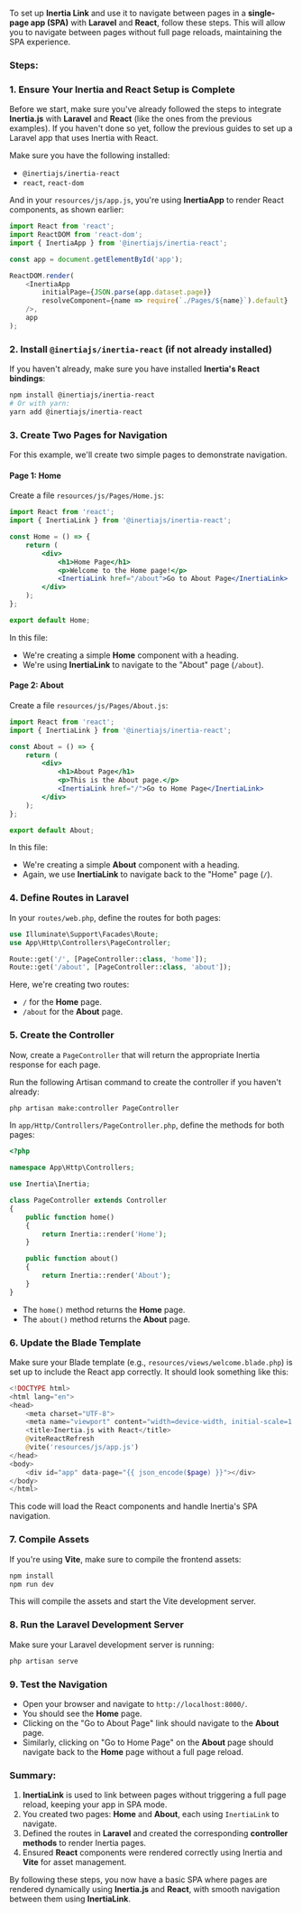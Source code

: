 To set up **Inertia Link** and use it to navigate between pages in a **single-page app (SPA)** with **Laravel** and **React**, follow these steps. This will allow you to navigate between pages without full page reloads, maintaining the SPA experience.

### Steps:

### 1. **Ensure Your Inertia and React Setup is Complete**

Before we start, make sure you've already followed the steps to integrate **Inertia.js** with **Laravel** and **React** (like the ones from the previous examples). If you haven't done so yet, follow the previous guides to set up a Laravel app that uses Inertia with React.

Make sure you have the following installed:

- `@inertiajs/inertia-react`
- `react`, `react-dom`
  
And in your `resources/js/app.js`, you're using **InertiaApp** to render React components, as shown earlier:

```js
import React from 'react';
import ReactDOM from 'react-dom';
import { InertiaApp } from '@inertiajs/inertia-react';

const app = document.getElementById('app');

ReactDOM.render(
    <InertiaApp 
        initialPage={JSON.parse(app.dataset.page)} 
        resolveComponent={name => require(`./Pages/${name}`).default} 
    />,
    app
);
```

### 2. **Install `@inertiajs/inertia-react` (if not already installed)**

If you haven't already, make sure you have installed **Inertia's React bindings**:

```bash
npm install @inertiajs/inertia-react
# Or with yarn:
yarn add @inertiajs/inertia-react
```

### 3. **Create Two Pages for Navigation**

For this example, we'll create two simple pages to demonstrate navigation.

#### Page 1: Home

Create a file `resources/js/Pages/Home.js`:

```jsx
import React from 'react';
import { InertiaLink } from '@inertiajs/inertia-react';

const Home = () => {
    return (
        <div>
            <h1>Home Page</h1>
            <p>Welcome to the Home page!</p>
            <InertiaLink href="/about">Go to About Page</InertiaLink>
        </div>
    );
};

export default Home;
```

In this file:
- We're creating a simple **Home** component with a heading.
- We're using **InertiaLink** to navigate to the "About" page (`/about`).

#### Page 2: About

Create a file `resources/js/Pages/About.js`:

```jsx
import React from 'react';
import { InertiaLink } from '@inertiajs/inertia-react';

const About = () => {
    return (
        <div>
            <h1>About Page</h1>
            <p>This is the About page.</p>
            <InertiaLink href="/">Go to Home Page</InertiaLink>
        </div>
    );
};

export default About;
```

In this file:
- We're creating a simple **About** component with a heading.
- Again, we use **InertiaLink** to navigate back to the "Home" page (`/`).

### 4. **Define Routes in Laravel**

In your `routes/web.php`, define the routes for both pages:

```php
use Illuminate\Support\Facades\Route;
use App\Http\Controllers\PageController;

Route::get('/', [PageController::class, 'home']);
Route::get('/about', [PageController::class, 'about']);
```

Here, we're creating two routes:
- `/` for the **Home** page.
- `/about` for the **About** page.

### 5. **Create the Controller**

Now, create a `PageController` that will return the appropriate Inertia response for each page.

Run the following Artisan command to create the controller if you haven't already:

```bash
php artisan make:controller PageController
```

In `app/Http/Controllers/PageController.php`, define the methods for both pages:

```php
<?php

namespace App\Http\Controllers;

use Inertia\Inertia;

class PageController extends Controller
{
    public function home()
    {
        return Inertia::render('Home');
    }

    public function about()
    {
        return Inertia::render('About');
    }
}
```

- The `home()` method returns the **Home** page.
- The `about()` method returns the **About** page.

### 6. **Update the Blade Template**

Make sure your Blade template (e.g., `resources/views/welcome.blade.php`) is set up to include the React app correctly. It should look something like this:

```php
<!DOCTYPE html>
<html lang="en">
<head>
    <meta charset="UTF-8">
    <meta name="viewport" content="width=device-width, initial-scale=1.0">
    <title>Inertia.js with React</title>
    @viteReactRefresh
    @vite('resources/js/app.js')
</head>
<body>
    <div id="app" data-page="{{ json_encode($page) }}"></div>
</body>
</html>
```

This code will load the React components and handle Inertia's SPA navigation.

### 7. **Compile Assets**

If you're using **Vite**, make sure to compile the frontend assets:

```bash
npm install
npm run dev
```

This will compile the assets and start the Vite development server.

### 8. **Run the Laravel Development Server**

Make sure your Laravel development server is running:

```bash
php artisan serve
```

### 9. **Test the Navigation**

- Open your browser and navigate to `http://localhost:8000/`.
- You should see the **Home** page.
- Clicking on the "Go to About Page" link should navigate to the **About** page.
- Similarly, clicking on "Go to Home Page" on the **About** page should navigate back to the **Home** page without a full page reload.

### Summary:
1. **InertiaLink** is used to link between pages without triggering a full page reload, keeping your app in SPA mode.
2. You created two pages: **Home** and **About**, each using `InertiaLink` to navigate.
3. Defined the routes in **Laravel** and created the corresponding **controller methods** to render Inertia pages.
4. Ensured **React** components were rendered correctly using Inertia and **Vite** for asset management.

By following these steps, you now have a basic SPA where pages are rendered dynamically using **Inertia.js** and **React**, with smooth navigation between them using **InertiaLink**.